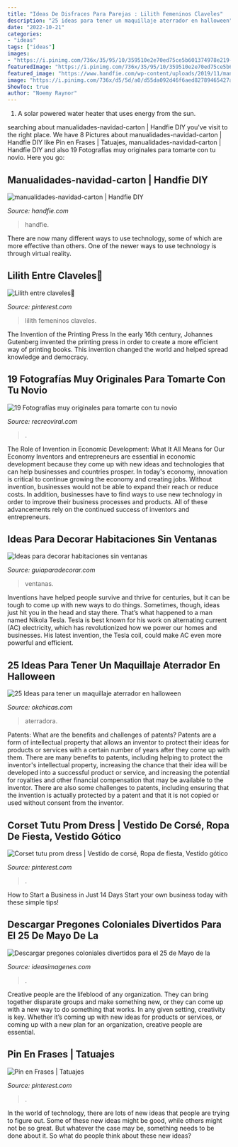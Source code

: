 ```yaml
---
title: "Ideas De Disfraces Para Parejas : Lilith Femeninos Claveles"
description: "25 ideas para tener un maquillaje aterrador en halloween"
date: "2022-10-21"
categories:
- "ideas"
tags: ["ideas"]
images:
- "https://i.pinimg.com/736x/35/95/10/359510e2e70ed75ce5b601374978e219--vampire-wedding-burlesque-corset.jpg"
featuredImage: "https://i.pinimg.com/736x/35/95/10/359510e2e70ed75ce5b601374978e219--vampire-wedding-burlesque-corset.jpg"
featured_image: "https://www.handfie.com/wp-content/uploads/2019/11/manualidades-navidad-carton-768x432.png"
image: "https://i.pinimg.com/736x/d5/5d/a0/d55da092d46f6aed82789465427a97c7.jpg"
ShowToc: true
author: "Noemy Raynor"
---
```



1. A solar powered water heater that uses energy from the sun.

	

		
searching about manualidades-navidad-carton | Handfie DIY you've visit to the right place. We have 8 Pictures about manualidades-navidad-carton | Handfie DIY like Pin en Frases | Tatuajes, manualidades-navidad-carton | Handfie DIY and also 19 Fotografías muy originales para tomarte con tu novio. Here you go:
		
    
## Manualidades-navidad-carton | Handfie DIY

<img loading=lazy src="https://www.handfie.com/wp-content/uploads/2019/11/manualidades-navidad-carton-768x432.png" onerror="this.onerror=null;this.src='https://tse1.mm.bing.net/th?id=OIP.nlfgV2SVUA-ffy_O9tlzHAHaEK&amp;pid=15.1';" alt="manualidades-navidad-carton | Handfie DIY">

_Source: handfie.com_

>handfie. 

	

There are now many different ways to use technology, some of which are more effective than others. One of the newer ways to use technology is through virtual reality.

    
## Lilith Entre Claveles🖤

<img loading=lazy src="https://i.pinimg.com/736x/d0/39/9e/d0399e8fcaa8aeed36ed5c69ebb31f4a.jpg" onerror="this.onerror=null;this.src='https://tse2.mm.bing.net/th?id=OIP.SQi56uFqkEYZ9akPOFYHZwHaJ3&amp;pid=15.1';" alt="Lilith entre claveles🖤">

_Source: pinterest.com_

>lilith femeninos claveles. 

	

The Invention of the Printing Press
In the early 16th century, Johannes Gutenberg invented the printing press in order to create a more efficient way of printing books. This invention changed the world and helped spread knowledge and democracy.

    
## 19 Fotografías Muy Originales Para Tomarte Con Tu Novio

<img loading=lazy src="https://www.recreoviral.com/wp-content/uploads/2019/06/Poses-para-parejas-2.jpg" onerror="this.onerror=null;this.src='https://tse3.mm.bing.net/th?id=OIP.3OO61ExWenUWwjZUpIxH7gAAAA&amp;pid=15.1';" alt="19 Fotografías muy originales para tomarte con tu novio">

_Source: recreoviral.com_

>. 

	

The Role of Invention in Economic Development: What It All Means for Our Economy
Inventors and entrepreneurs are essential in economic development because they come up with new ideas and technologies that can help businesses and countries prosper. In today's economy, innovation is critical to continue growing the economy and creating jobs. Without invention, businesses would not be able to expand their reach or reduce costs. In addition, businesses have to find ways to use new technology in order to improve their business processes and products. All of these advancements rely on the continued success of inventors and entrepreneurs.

    
## Ideas Para Decorar Habitaciones Sin Ventanas

<img loading=lazy src="http://www.guiaparadecorar.com/wp-content/uploads/2013/06/ideas-diseno-para-habitaciones-sin-ventanas-03.jpg" onerror="this.onerror=null;this.src='https://tse4.mm.bing.net/th?id=OIP.pPdevfbw-jdLOUPXyXM53gHaE6&amp;pid=15.1';" alt="Ideas para decorar habitaciones sin ventanas">

_Source: guiaparadecorar.com_

>ventanas. 

	

Inventions have helped people survive and thrive for centuries, but it can be tough to come up with new ways to do things. Sometimes, though, ideas just hit you in the head and stay there. That’s what happened to a man named Nikola Tesla. Tesla is best known for his work on alternating current (AC) electricity, which has revolutionized how we power our homes and businesses. His latest invention, the Tesla coil, could make AC even more powerful and efficient.

    
## 25 Ideas Para Tener Un Maquillaje Aterrador En Halloween

<img loading=lazy src="https://www.okchicas.com/wp-content/uploads/2015/09/maquillaje-para-halloween-5.jpg" onerror="this.onerror=null;this.src='https://tse2.mm.bing.net/th?id=OIP.471Yuo9eiyyiL8YBWXzOBgHaLE&amp;pid=15.1';" alt="25 Ideas para tener un maquillaje aterrador en halloween">

_Source: okchicas.com_

>aterradora. 

	

Patents: What are the benefits and challenges of patents?
Patents are a form of intellectual property that allows an inventor to protect their ideas for products or services with a certain number of years after they come up with them. There are many benefits to patents, including helping to protect the inventor's intellectual property, increasing the chance that their idea will be developed into a successful product or service, and increasing the potential for royalties and other financial compensation that may be available to the inventor. There are also some challenges to patents, including ensuring that the invention is actually protected by a patent and that it is not copied or used without consent from the inventor.

    
## Corset Tutu Prom Dress | Vestido De Corsé, Ropa De Fiesta, Vestido Gótico

<img loading=lazy src="https://i.pinimg.com/736x/35/95/10/359510e2e70ed75ce5b601374978e219--vampire-wedding-burlesque-corset.jpg" onerror="this.onerror=null;this.src='https://tse3.mm.bing.net/th?id=OIP.iWylo88y64gdn_aWoaSnRgHaKG&amp;pid=15.1';" alt="Corset tutu prom dress | Vestido de corsé, Ropa de fiesta, Vestido gótico">

_Source: pinterest.com_

>. 

	

How to Start a Business in Just 14 Days
Start your own business today with these simple tips!

    
## Descargar Pregones Coloniales Divertidos Para El 25 De Mayo De La

<img loading=lazy src="https://ideasimagenes.com/wp-content/uploads/2015/10/colovendedores-ambulantes-6-638-1-470x264.jpg" onerror="this.onerror=null;this.src='https://tse1.mm.bing.net/th?id=OIP.VSJMHKulXTe5dl9mFtrCiwHaEK&amp;pid=15.1';" alt="Descargar pregones coloniales divertidos para el 25 de Mayo de la">

_Source: ideasimagenes.com_

>. 

	

Creative people are the lifeblood of any organization. They can bring together disparate groups and make something new, or they can come up with a new way to do something that works. In any given setting, creativity is key. Whether it’s coming up with new ideas for products or services, or coming up with a new plan for an organization, creative people are essential.

    
## Pin En Frases | Tatuajes

<img loading=lazy src="https://i.pinimg.com/736x/d5/5d/a0/d55da092d46f6aed82789465427a97c7.jpg" onerror="this.onerror=null;this.src='https://tse2.mm.bing.net/th?id=OIP.u4o3CL7ot5kbqAQhWvaH7gHaKG&amp;pid=15.1';" alt="Pin en Frases | Tatuajes">

_Source: pinterest.com_

>. 

	

In the world of technology, there are lots of new ideas that people are trying to figure out. Some of these new ideas might be good, while others might not be so great. But whatever the case may be, something needs to be done about it. So what do people think about these new ideas?

